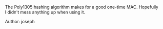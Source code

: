 The Poly1305 hashing algorithm makes for a good one-time MAC. Hopefully I didn't mess anything up when using it.

Author: joseph
